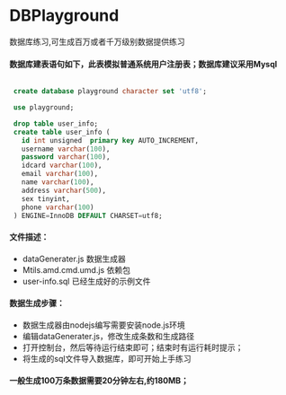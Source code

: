 # DBPlayground
数据库练习,可生成百万或者千万级别数据提供练习

#### 数据库建表语句如下，此表模拟普通系统用户注册表；数据库建议采用Mysql

```sql

 create database playground character set 'utf8'; 

 use playground;

 drop table user_info;
 create table user_info (
   id int unsigned  primary key AUTO_INCREMENT,
   username varchar(100),
   password varchar(100),
   idcard varchar(100),
   email varchar(100),
   name varchar(100),
   address varchar(500),
   sex tinyint,
   phone varchar(100)
 ) ENGINE=InnoDB DEFAULT CHARSET=utf8;
```


#### 文件描述：
- dataGenerater.js 数据生成器
- Mtils.amd.cmd.umd.js 依赖包
- user-info.sql 已经生成好的示例文件

#### 数据生成步骤：
- 数据生成器由nodejs编写需要安装node.js环境
- 编辑dataGenerater.js，修改生成条数和生成路径
- 打开控制台，然后等待运行结束即可；结束时有运行耗时提示；
- 将生成的sql文件导入数据库，即可开始上手练习


#### 一般生成100万条数据需要20分钟左右,约180MB；



